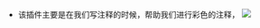 - 该插件主要是在我们写注释的时候，帮助我们进行彩色的注释，
	![](https://img2020.cnblogs.com/blog/1725797/202007/1725797-20200707222904071-401665639.png)